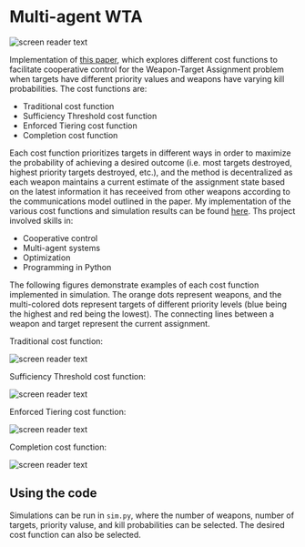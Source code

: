 # Multi-agent WTA

![screen reader text](featured.gif)

Implementation of [this paper](https://arc.aiaa.org/doi/abs/10.2514/1.G001752), which explores different cost functions to facilitate cooperative control for the Weapon-Target Assignment problem when targets have different priority values and weapons have varying kill probabilities. The cost functions are:

- Traditional cost function
- Sufficiency Threshold cost function
- Enforced Tiering cost function
- Completion cost function

Each cost function prioritizes targets in different ways in order to maximize the probability of achieving a desired outcome (i.e. most targets destroyed, highest priority targets destroyed, etc.), and the method is decentralized as each weapon maintains a current estimate of the assignment state based on the latest information it has receeived from other weapons according to the communications model outlined in the paper. My implementation of the various cost functions and simulation results can be found [here](https://github.com/lshums16/multiagent_WTA). Ths project involved skills in:

- Cooperative control
- Multi-agent systems
- Optimization
- Programming in Python

The following figures demonstrate examples of each cost function implemented in simulation. The orange dots represent weapons, and the multi-colored dots represent targets of different priority levels (blue being the highest and red being the lowest). The connecting lines between a weapon and target represent the current assignment.

Traditional cost function:

![screen reader text](trad.gif)

Sufficiency Threshold cost function:

![screen reader text](st.gif)

Enforced Tiering cost function:

![screen reader text](tiered.gif)

Completion cost function:

![screen reader text](completion.gif)

## Using the code

Simulations can be run in `sim.py`, where the number of weapons, number of targets, priority valuse, and kill probabilities can be selected. The desired cost function can also be selected. 





